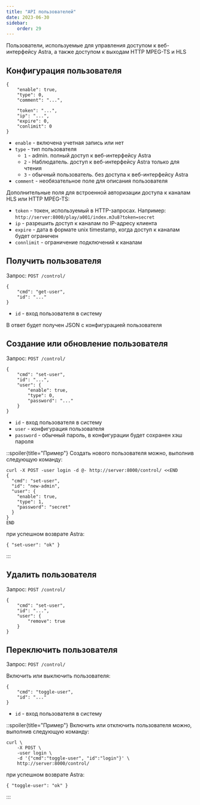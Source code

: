```yaml
---
title: "API пользователей"
date: 2023-06-30
sidebar:
    order: 29
---
```


Пользователи, используемые для управления доступом к веб-интерфейсу Astra, а также доступом к выходам HTTP MPEG-TS и HLS

## Конфигурация пользователя[](/ru/astra/admin-guide/api/user#user-configuration)

```
{
    "enable": true,
    "type": 0,
    "comment": "...",

    "token": "...",
    "ip": "...",
    "expire": 0,
    "conlimit": 0
}
```

- `enable` - включена учетная запись или нет
- `type` - тип пользователя
    - `1` - admin. полный доступ к веб-интерфейсу Astra
    - `2` - Наблюдатель. доступ к веб-интерфейсу Astra только для чтения
    - `3` - обычный пользователь. без доступа к веб-интерфейсу Astra
- `comment` - необязательное поле для описания пользователя

Дополнительные поля для встроенной авторизации доступа к каналам HLS или HTTP MPEG-TS:

- `token` - токен, используемый в HTTP-запросах. Например: `http://server:8000/play/a001/index.m3u8?token=secret`
- `ip` - разрешить доступ к каналам по IP-адресу клиента
- `expire` - дата в формате unix timestamp, когда доступ к каналам будет ограничен
- `connlimit` - ограничение подключений к каналам

## Получить пользователя[](/ru/astra/admin-guide/api/user#get-user)

Запрос: `POST /control/`

```
{
    "cmd": "get-user",
    "id": "..."
}
```

- `id` - вход пользователя в систему

В ответ будет получен JSON с конфигурацией пользователя

## Создание или обновление пользователя[](/ru/astra/admin-guide/api/user#create-or-update-user)

Запрос: `POST /control/`

```
{
    "cmd": "set-user",
    "id": "...",
    "user": {
        "enable": true,
        "type": 0,
        "password": "..."
    }
}
```

- `id` - вход пользователя в систему
- `user` - конфигурация пользователя
- `password` - обычный пароль, в конфигурации будет сохранен хэш пароля

::spoiler{title="Пример"} Создать нового пользователя можно, выполнив следующую команду:

```
curl -X POST -user login -d @- http://server:8000/control/ <<END
{
  "cmd": "set-user",
  "id": "new-admin",
  "user": {
    "enable": true,
    "type": 1,
    "password": "secret"
  }
}
END
```

при успешном возврате Astra:

```
{ "set-user": "ok" }
``` 
:::

## Удалить пользователя[](/ru/astra/admin-guide/api/user#remove-user)

Запрос: `POST /control/`

```
{
    "cmd": "set-user",
    "id": "...",
    "user": {
        "remove": true
    }
}
```

## Переключить пользователя[](/ru/astra/admin-guide/api/user#toggle-user)

Запрос: `POST /control/`

Включить или выключить пользователя:

```
{
    "cmd": "toggle-user",
    "id": "..."
}
```

- `id` - вход пользователя в систему

::spoiler{title="Пример"} Включить или отключить пользователя можно, выполнив следующую команду:

```
curl \
    -X POST \
    -user login \
    -d '{"cmd":"toggle-user", "id":"login"}' \
    http://server:8000/control/
```

при успешном возврате Astra:

```
{ "toggle-user": "ok" }
```
:::
